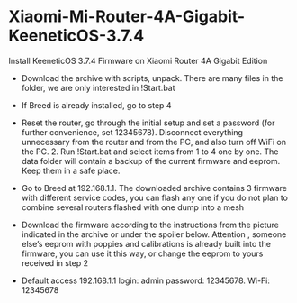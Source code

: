 # Xiaomi-Mi-Router-4A-Gigabit-KeeneticOS-3.7.4
Install KeeneticOS 3.7.4 Firmware on Xiaomi Router 4A Gigabit Edition


- Download the archive with scripts, unpack. There are many files in the folder, we are only interested in !Start.bat


- If Breed is already installed, go to step 4

- Reset the router, go through the initial setup and set a password (for further convenience, set 12345678). Disconnect everything unnecessary from the router and from the PC, and also turn off WiFi on the PC. 2. Run !Start.bat and select items from 1 to 4 one by one. The data folder will contain a backup of the current firmware and eeprom. Keep them in a safe place.

- Go to Breed at 192.168.1.1. The downloaded archive contains 3 firmware with different service codes, you can flash any one if you do not plan to combine several routers flashed with one dump into a mesh

- Download the firmware according to the instructions from the picture indicated in the archive or under the spoiler below. Attention , someone else’s eeprom with poppies and calibrations is already built into the firmware, you can use it this way, or change the eeprom to yours received in step 2



- Default access 192.168.1.1 login: admin password: 12345678. Wi-Fi: 12345678
